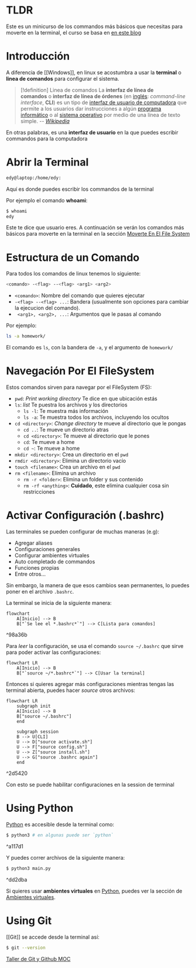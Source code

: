 # TLDR

Este es un minicurso de los commandos más básicos que necesitas para moverte en la terminal, el curso se basa en [en este blog](https://openwebinars.net/blog/La-guia-definitiva-para-aprender-a-usar-la-terminal-de-Linux/)

# Introducción

A diferencia de [[Windows]], en linux se acostumbra a usar la **terminal** o **linea de comandos** para configurar el sistema.

> [!definition] Linea de comandos
> La **interfaz de línea de comandos** o **interfaz de línea de órdenes** (en [inglés](https://es.wikipedia.org/wiki/Idioma_ingl%C3%A9s "Idioma inglés"): _command-line interface_, **CLI**) es un tipo de [interfaz de usuario de computadora](https://es.wikipedia.org/wiki/Interfaz_de_usuario "Interfaz de usuario") que permite a los usuarios dar instrucciones a algún [programa informático](https://es.wikipedia.org/wiki/Software "Software") o al [sistema operativo](https://es.wikipedia.org/wiki/Sistema_operativo "Sistema operativo") por medio de una línea de texto simple.
   -- <cite>[Wikipedia](https://es.wikipedia.org/wiki/Interfaz_de_l%C3%ADnea_de_comandos)</cite>

En otras palabras, es una **interfaz de usuario** en la que puedes escribir commandos para la computadora

# Abrir la Terminal

```sh
edy@laptop:/home/edy: 
```

Aquí es donde puedes escribir los commandos de la terminal

Por ejemplo el comando **whoami**:

```sh
$ whoami
edy
```

Este te dice que usuario eres. A continuación se verán los comandos más básicos para moverte en la terminal en la sección [Moverte En El File System](documentation/Introduccion%20a%20Linux.md#Moverte%20En%20El%20File%20System)

# Estructura de un Comando

Para todos los comandos de linux tenemos lo siguiente:

```sh
<comando> -<flag> --<flag> <arg1> <arg2>
```

- `<comando>`: Nombre del comando que quieres ejecutar
- `-<flag> --<flag> ...`: Bandera (usualmente son opciones para cambiar la ejecucion del comando).
- ` <arg1>, <arg2>, ...`: Argumentos que le pasas al comando

Por ejemplo:

```sh
ls -a homework/
```

El comando es `ls`, con la bandera de `-a`, y el argumento de `homework/`


# Navegación Por El FileSystem

Estos comandos sirven para navegar por el FileSystem (FS):

- `pwd`: *Print working directory* Te dice en que ubicación estás
- `ls`: *list* Te puestra los archivos y los directorios
	- `ls -l`: Te muestra más información
	- `ls -a`: Te muestra todos los archivos, incluyendo los ocultos
- `cd <directory>`: *Change directory* te mueve al directorio que le pongas
	- `cd ..`: Te mueve un directorio atras
	- `cd <directory>`: Te mueve al directorio que le pones
	- `cd`: Te mueve a home
	- `cd ~`: Te mueve a home
- `mkdir <directory>`: Crea un directorio en el `pwd`
- `rmdir <directory>`: Elimina un directorio vacío
- `touch <filename>`: Crea un archivo en el `pwd`
- `rm <filename>`: Elimina un archivo
	- `rm -r <folder>`: Elimina un folder y sus contenido
	- `rm -rf <anything>`: **Cuidado**, este elimina cualquier cosa sin restricciones

# Activar Configuración (.bashrc)

Las terminales se pueden configurar de muchas maneras (e.g):

- Agregar aliases
- Configuraciones generales
- Configurar ambientes virtuales
- Auto completado de commandos
- Funciones propias
- Entre otros...

Sin embargo, la manera de que esos cambios sean permanentes, lo puedes poner en el archivo `.bashrc`.

La terminal se inicia de la siguiente manera:

```mermaid
flowchart 
	A[Inicio] --> B
	B["`Se lee el *.bashrc*`"] --> C[Lista para comandos]
```

^98a36b

Para *leer* la configuración, se usa el comando `source ~/.bashrc` que sirve para poder activar las configuraciones:

```mermaid
flowchart LR
	A[Inicio] --> B
	B["`source ~/*.bashrc*`"] --> C[Usar la terminal]
```

Entonces si quieres agregar más configuraciones mientras tengas las terminal abierta, puedes hacer *source* otros archivos:

```mermaid
flowchart LR
	subgraph init
	A[Inicio] --> B
	B["source ~/.bashrc"] 
	end

	subgraph session
    B --> U[CLI]
    U --> D["source activate.sh"]
    U --> F["source config.sh"]
    U --> Z["source install.sh"]
    U --> G["source .bashrc again"]
	end
```

^2d5420

Con esto se puede habilitar configuraciones en la session de terminal

# Using Python

[Python](documentation/Python.md) es accesible desde la terminal como:

```sh
$ python3 # en algunas puede ser `python` 
```

^a117d1

Y puedes correr archivos de la siguiente manera:

```sh
$ python3 main.py  
```

^dd2dba

Si quieres usar **ambientes virtuales** en [Python](documentation/Python.md), puedes ver la sección de [Ambientes virtuales](documentation/Python.md#Ambientes%20virtuales).

# Using Git

[[Git]] se accede desde la terminal así:

```sh
$ git --version
```

[Taller de Git y Github MOC](Taller%20de%20Git%20y%20Github%20MOC)
